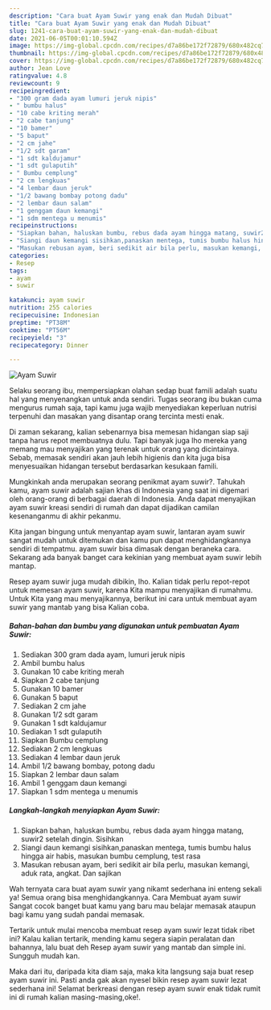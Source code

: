 ```yaml
---
description: "Cara buat Ayam Suwir yang enak dan Mudah Dibuat"
title: "Cara buat Ayam Suwir yang enak dan Mudah Dibuat"
slug: 1241-cara-buat-ayam-suwir-yang-enak-dan-mudah-dibuat
date: 2021-06-05T00:01:10.594Z
image: https://img-global.cpcdn.com/recipes/d7a86be172f72879/680x482cq70/ayam-suwir-foto-resep-utama.jpg
thumbnail: https://img-global.cpcdn.com/recipes/d7a86be172f72879/680x482cq70/ayam-suwir-foto-resep-utama.jpg
cover: https://img-global.cpcdn.com/recipes/d7a86be172f72879/680x482cq70/ayam-suwir-foto-resep-utama.jpg
author: Jean Love
ratingvalue: 4.8
reviewcount: 9
recipeingredient:
- "300 gram dada ayam lumuri jeruk nipis"
- " bumbu halus"
- "10 cabe kriting merah"
- "2 cabe tanjung"
- "10 bamer"
- "5 baput"
- "2 cm jahe"
- "1/2 sdt garam"
- "1 sdt kaldujamur"
- "1 sdt gulaputih"
- " Bumbu cemplung"
- "2 cm lengkuas"
- "4 lembar daun jeruk"
- "1/2 bawang bombay potong dadu"
- "2 lembar daun salam"
- "1 genggam daun kemangi"
- "1 sdm mentega u menumis"
recipeinstructions:
- "Siapkan bahan, haluskan bumbu, rebus dada ayam hingga matang, suwir2 setelah dingin. Sisihkan"
- "Siangi daun kemangi sisihkan,panaskan mentega, tumis bumbu halus hingga air habis, masukan bumbu cemplung, test rasa"
- "Masukan rebusan ayam, beri sedikit air bila perlu, masukan kemangi, aduk rata, angkat. Dan sajikan"
categories:
- Resep
tags:
- ayam
- suwir

katakunci: ayam suwir 
nutrition: 255 calories
recipecuisine: Indonesian
preptime: "PT38M"
cooktime: "PT56M"
recipeyield: "3"
recipecategory: Dinner

---
```



![Ayam Suwir](https://img-global.cpcdn.com/recipes/d7a86be172f72879/680x482cq70/ayam-suwir-foto-resep-utama.jpg)

Selaku seorang ibu, mempersiapkan olahan sedap buat famili adalah suatu hal yang menyenangkan untuk anda sendiri. Tugas seorang ibu bukan cuma mengurus rumah saja, tapi kamu juga wajib menyediakan keperluan nutrisi terpenuhi dan masakan yang disantap orang tercinta mesti enak.

Di zaman  sekarang, kalian sebenarnya bisa memesan hidangan siap saji tanpa harus repot membuatnya dulu. Tapi banyak juga lho mereka yang memang mau menyajikan yang terenak untuk orang yang dicintainya. Sebab, memasak sendiri akan jauh lebih higienis dan kita juga bisa menyesuaikan hidangan tersebut berdasarkan kesukaan famili. 



Mungkinkah anda merupakan seorang penikmat ayam suwir?. Tahukah kamu, ayam suwir adalah sajian khas di Indonesia yang saat ini digemari oleh orang-orang di berbagai daerah di Indonesia. Anda dapat menyajikan ayam suwir kreasi sendiri di rumah dan dapat dijadikan camilan kesenanganmu di akhir pekanmu.

Kita jangan bingung untuk menyantap ayam suwir, lantaran ayam suwir sangat mudah untuk ditemukan dan kamu pun dapat menghidangkannya sendiri di tempatmu. ayam suwir bisa dimasak dengan beraneka cara. Sekarang ada banyak banget cara kekinian yang membuat ayam suwir lebih mantap.

Resep ayam suwir juga mudah dibikin, lho. Kalian tidak perlu repot-repot untuk memesan ayam suwir, karena Kita mampu menyajikan di rumahmu. Untuk Kita yang mau menyajikannya, berikut ini cara untuk membuat ayam suwir yang mantab yang bisa Kalian coba.

<!--inarticleads1-->

##### Bahan-bahan dan bumbu yang digunakan untuk pembuatan Ayam Suwir:

1. Sediakan 300 gram dada ayam, lumuri jeruk nipis
1. Ambil  bumbu halus
1. Gunakan 10 cabe kriting merah
1. Siapkan 2 cabe tanjung
1. Gunakan 10 bamer
1. Gunakan 5 baput
1. Sediakan 2 cm jahe
1. Gunakan 1/2 sdt garam
1. Gunakan 1 sdt kaldujamur
1. Sediakan 1 sdt gulaputih
1. Siapkan  Bumbu cemplung
1. Sediakan 2 cm lengkuas
1. Sediakan 4 lembar daun jeruk
1. Ambil 1/2 bawang bombay, potong dadu
1. Siapkan 2 lembar daun salam
1. Ambil 1 genggam daun kemangi
1. Siapkan 1 sdm mentega u menumis




<!--inarticleads2-->

##### Langkah-langkah menyiapkan Ayam Suwir:

1. Siapkan bahan, haluskan bumbu, rebus dada ayam hingga matang, suwir2 setelah dingin. Sisihkan
1. Siangi daun kemangi sisihkan,panaskan mentega, tumis bumbu halus hingga air habis, masukan bumbu cemplung, test rasa
1. Masukan rebusan ayam, beri sedikit air bila perlu, masukan kemangi, aduk rata, angkat. Dan sajikan




Wah ternyata cara buat ayam suwir yang nikamt sederhana ini enteng sekali ya! Semua orang bisa menghidangkannya. Cara Membuat ayam suwir Sangat cocok banget buat kamu yang baru mau belajar memasak ataupun bagi kamu yang sudah pandai memasak.

Tertarik untuk mulai mencoba membuat resep ayam suwir lezat tidak ribet ini? Kalau kalian tertarik, mending kamu segera siapin peralatan dan bahannya, lalu buat deh Resep ayam suwir yang mantab dan simple ini. Sungguh mudah kan. 

Maka dari itu, daripada kita diam saja, maka kita langsung saja buat resep ayam suwir ini. Pasti anda gak akan nyesel bikin resep ayam suwir lezat sederhana ini! Selamat berkreasi dengan resep ayam suwir enak tidak rumit ini di rumah kalian masing-masing,oke!.

